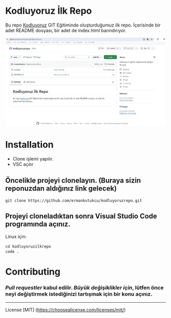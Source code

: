 # Kodluyoruz İlk Repo

Bu repo [Kodluyoruz](https://www.kodluyoruz.org) GIT Eğitiminde oluşturduğumuz ilk repo. İçerisinde bir adet README dosyası, bir adet de index.html barındırıyor.

![github](ilkrepo.jpg)

# Installation
* Clone işlemi yapılır.
* VSC açılır


## Öncelikle projeyi clonelayın. (Buraya sizin reponuzdan aldığınız link gelecek)

```
git clone https://github.com/ermankutukcu/kodluyoruzrepo.git
```

## Projeyi cloneladıktan sonra Visual Studio Code programında açınız.

Linux için:
```
cd kodluyoruzilkrepo
code .
```

# Contributing
### *Pull requestler* **kabul edilir**. ***Büyük değişiklikler için***, lütfen önce neyi değiştirmek istediğinizi tartışmak için bir konu açınız.



------------------------------

License
[MIT] (https://choosealicense.com/licenses/mit/)